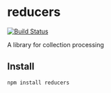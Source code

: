 # reducers

[![Build Status](https://secure.travis-ci.org/Gozala/reducers.png)](http://travis-ci.org/Gozala/reducers)

A library for collection processing

## Install

    npm install reducers
